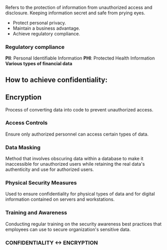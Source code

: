 Refers to the protection of information from unauthorized access and disclosure.
Keeping information secret and safe from prying eyes.

- Protect personal privacy.
- Maintain a business advantage.
- Achieve regulatory compliance.

### Regulatory compliance
**PII**: Personal Identifiable Information
**PHI**: Protected Health Information
**Various types of financial data**

## How to achieve confidentiality:

## Encryption
Process of converting data into code to prevent unauthorized access.

### Access Controls
Ensure only authorized personnel can access certain types of data.

### Data Masking
Method that involves obscuring data within a database to make it inaccessible for unauthorized users while retaining the real data's authenticity and use for authorized users.

### Physical Security Measures
Used to ensure confidentiality for physical types of data and for digital information contained on servers and workstations.

### Training and Awareness
Conducting regular training on the security awareness best practices that employees can use to secure  organization's sensitive data.

### CONFIDENTIALITY <-> ENCRYPTION
